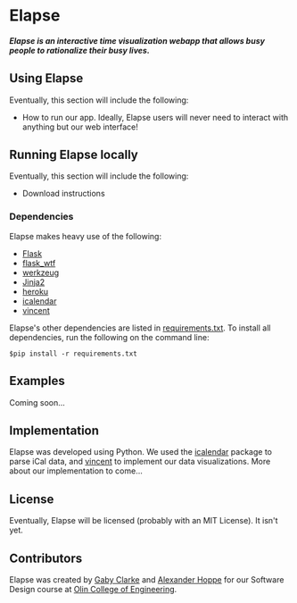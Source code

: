 <!-- OUR AWESOME LOGO -->
# Elapse
##### Elapse is an interactive time visualization webapp that allows busy people to rationalize their busy lives.

## Using Elapse
Eventually, this section will include the following:
- How to run our app.  Ideally, Elapse users will never need to interact with anything but our web interface!

## Running Elapse locally
Eventually, this section will include the following:
- Download instructions

### Dependencies
Elapse makes heavy use of the following:
- [Flask](http://flask.pocoo.org)
- [flask_wtf](https://flask-wtf.readthedocs.org/en/latest/)
- [werkzeug](http://werkzeug.pocoo.org)
- [Jinja2](http://jinja.pocoo.org/docs/dev/)
- [heroku](https://www.heroku.com)
- [icalendar](https://github.com/collective/icalendar) 
- [vincent](https://github.com/wrobstory/vincent)

Elapse's other dependencies are listed in [requirements.txt](https://github.com/aehoppe/Elapse/blob/master/requirements.txt). To install all dependencies, run the following on the command line:

    $pip install -r requirements.txt

## Examples
Coming soon...

## Implementation
Elapse was developed using Python.  We used the [icalendar](https://github.com/collective/icalendar) package to parse iCal data, and [vincent](https://github.com/wrobstory/vincent) to implement our data visualizations.  More about our implementation to come...

## License
Eventually, Elapse will be licensed (probably with an MIT License).  It isn't yet.

## Contributors
Elapse was created by [Gaby Clarke](https://github.com/gabyclarke) and [Alexander Hoppe](https://github.com/aehoppe) for our Software Design course at [Olin College of Engineering](http://www.olin.edu).